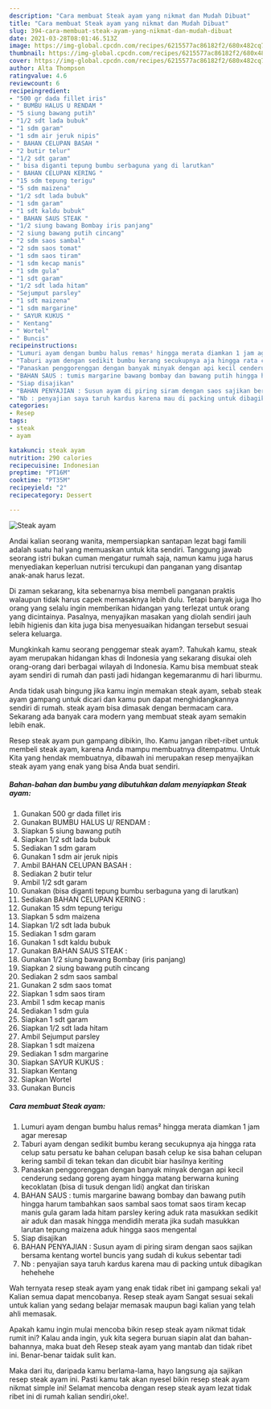 ```yaml
---
description: "Cara membuat Steak ayam yang nikmat dan Mudah Dibuat"
title: "Cara membuat Steak ayam yang nikmat dan Mudah Dibuat"
slug: 394-cara-membuat-steak-ayam-yang-nikmat-dan-mudah-dibuat
date: 2021-03-28T08:01:46.513Z
image: https://img-global.cpcdn.com/recipes/6215577ac86182f2/680x482cq70/steak-ayam-foto-resep-utama.jpg
thumbnail: https://img-global.cpcdn.com/recipes/6215577ac86182f2/680x482cq70/steak-ayam-foto-resep-utama.jpg
cover: https://img-global.cpcdn.com/recipes/6215577ac86182f2/680x482cq70/steak-ayam-foto-resep-utama.jpg
author: Alta Thompson
ratingvalue: 4.6
reviewcount: 6
recipeingredient:
- "500 gr dada fillet iris"
- " BUMBU HALUS U RENDAM "
- "5 siung bawang putih"
- "1/2 sdt lada bubuk"
- "1 sdm garam"
- "1 sdm air jeruk nipis"
- " BAHAN CELUPAN BASAH "
- "2 butir telur"
- "1/2 sdt garam"
- " bisa diganti tepung bumbu serbaguna yang di larutkan"
- " BAHAN CELUPAN KERING "
- "15 sdm tepung terigu"
- "5 sdm maizena"
- "1/2 sdt lada bubuk"
- "1 sdm garam"
- "1 sdt kaldu bubuk"
- " BAHAN SAUS STEAK "
- "1/2 siung bawang Bombay iris panjang"
- "2 siung bawang putih cincang"
- "2 sdm saos sambal"
- "2 sdm saos tomat"
- "1 sdm saos tiram"
- "1 sdm kecap manis"
- "1 sdm gula"
- "1 sdt garam"
- "1/2 sdt lada hitam"
- "Sejumput parsley"
- "1 sdt maizena"
- "1 sdm margarine"
- " SAYUR KUKUS "
- " Kentang"
- " Wortel"
- " Buncis"
recipeinstructions:
- "Lumuri ayam dengan bumbu halus remas² hingga merata diamkan 1 jam agar meresap"
- "Taburi ayam dengan sedikit bumbu kerang secukupnya aja hingga rata celup satu persatu ke bahan celupan basah celup ke sisa bahan celupan kering sambil di tekan tekan dan dicubit biar hasilnya keriting"
- "Panaskan penggorenggan dengan banyak minyak dengan api kecil cenderung sedang goreng ayam hingga matang berwarna kuning kecoklatan (bisa di tusuk dengan lidi) angkat dan tiriskan"
- "BAHAN SAUS : tumis margarine bawang bombay dan bawang putih hingga harum tambahkan saos sambal saos tomat saos tiram kecap manis gula garam lada hitam parsley kering aduk rata masukkan sedikit air aduk dan masak hingga mendidih merata jika sudah masukkan larutan tepung maizena aduk hingga saos mengental"
- "Siap disajikan"
- "BAHAN PENYAJIAN : Susun ayam di piring siram dengan saos sajikan bersama kentang wortel buncis yang sudah di kukus sebentar tadi"
- "Nb : penyajian saya taruh kardus karena mau di packing untuk dibagikan hehehehe"
categories:
- Resep
tags:
- steak
- ayam

katakunci: steak ayam 
nutrition: 290 calories
recipecuisine: Indonesian
preptime: "PT16M"
cooktime: "PT35M"
recipeyield: "2"
recipecategory: Dessert

---
```



![Steak ayam](https://img-global.cpcdn.com/recipes/6215577ac86182f2/680x482cq70/steak-ayam-foto-resep-utama.jpg)

Andai kalian seorang wanita, mempersiapkan santapan lezat bagi famili adalah suatu hal yang memuaskan untuk kita sendiri. Tanggung jawab seorang istri bukan cuman mengatur rumah saja, namun kamu juga harus menyediakan keperluan nutrisi tercukupi dan panganan yang disantap anak-anak harus lezat.

Di zaman  sekarang, kita sebenarnya bisa membeli panganan praktis walaupun tidak harus capek memasaknya lebih dulu. Tetapi banyak juga lho orang yang selalu ingin memberikan hidangan yang terlezat untuk orang yang dicintainya. Pasalnya, menyajikan masakan yang diolah sendiri jauh lebih higienis dan kita juga bisa menyesuaikan hidangan tersebut sesuai selera keluarga. 



Mungkinkah kamu seorang penggemar steak ayam?. Tahukah kamu, steak ayam merupakan hidangan khas di Indonesia yang sekarang disukai oleh orang-orang dari berbagai wilayah di Indonesia. Kamu bisa membuat steak ayam sendiri di rumah dan pasti jadi hidangan kegemaranmu di hari liburmu.

Anda tidak usah bingung jika kamu ingin memakan steak ayam, sebab steak ayam gampang untuk dicari dan kamu pun dapat menghidangkannya sendiri di rumah. steak ayam bisa dimasak dengan bermacam cara. Sekarang ada banyak cara modern yang membuat steak ayam semakin lebih enak.

Resep steak ayam pun gampang dibikin, lho. Kamu jangan ribet-ribet untuk membeli steak ayam, karena Anda mampu membuatnya ditempatmu. Untuk Kita yang hendak membuatnya, dibawah ini merupakan resep menyajikan steak ayam yang enak yang bisa Anda buat sendiri.

<!--inarticleads1-->

##### Bahan-bahan dan bumbu yang dibutuhkan dalam menyiapkan Steak ayam:

1. Gunakan 500 gr dada fillet iris
1. Gunakan  BUMBU HALUS U/ RENDAM :
1. Siapkan 5 siung bawang putih
1. Siapkan 1/2 sdt lada bubuk
1. Sediakan 1 sdm garam
1. Gunakan 1 sdm air jeruk nipis
1. Ambil  BAHAN CELUPAN BASAH :
1. Sediakan 2 butir telur
1. Ambil 1/2 sdt garam
1. Gunakan  (bisa diganti tepung bumbu serbaguna yang di larutkan)
1. Sediakan  BAHAN CELUPAN KERING :
1. Gunakan 15 sdm tepung terigu
1. Siapkan 5 sdm maizena
1. Siapkan 1/2 sdt lada bubuk
1. Sediakan 1 sdm garam
1. Gunakan 1 sdt kaldu bubuk
1. Gunakan  BAHAN SAUS STEAK :
1. Gunakan 1/2 siung bawang Bombay (iris panjang)
1. Siapkan 2 siung bawang putih cincang
1. Sediakan 2 sdm saos sambal
1. Gunakan 2 sdm saos tomat
1. Siapkan 1 sdm saos tiram
1. Ambil 1 sdm kecap manis
1. Sediakan 1 sdm gula
1. Siapkan 1 sdt garam
1. Siapkan 1/2 sdt lada hitam
1. Ambil Sejumput parsley
1. Siapkan 1 sdt maizena
1. Sediakan 1 sdm margarine
1. Siapkan  SAYUR KUKUS :
1. Siapkan  Kentang
1. Siapkan  Wortel
1. Gunakan  Buncis




<!--inarticleads2-->

##### Cara membuat Steak ayam:

1. Lumuri ayam dengan bumbu halus remas² hingga merata diamkan 1 jam agar meresap
1. Taburi ayam dengan sedikit bumbu kerang secukupnya aja hingga rata celup satu persatu ke bahan celupan basah celup ke sisa bahan celupan kering sambil di tekan tekan dan dicubit biar hasilnya keriting
1. Panaskan penggorenggan dengan banyak minyak dengan api kecil cenderung sedang goreng ayam hingga matang berwarna kuning kecoklatan (bisa di tusuk dengan lidi) angkat dan tiriskan
1. BAHAN SAUS : tumis margarine bawang bombay dan bawang putih hingga harum tambahkan saos sambal saos tomat saos tiram kecap manis gula garam lada hitam parsley kering aduk rata masukkan sedikit air aduk dan masak hingga mendidih merata jika sudah masukkan larutan tepung maizena aduk hingga saos mengental
1. Siap disajikan
1. BAHAN PENYAJIAN : Susun ayam di piring siram dengan saos sajikan bersama kentang wortel buncis yang sudah di kukus sebentar tadi
1. Nb : penyajian saya taruh kardus karena mau di packing untuk dibagikan hehehehe




Wah ternyata resep steak ayam yang enak tidak ribet ini gampang sekali ya! Kalian semua dapat mencobanya. Resep steak ayam Sangat sesuai sekali untuk kalian yang sedang belajar memasak maupun bagi kalian yang telah ahli memasak.

Apakah kamu ingin mulai mencoba bikin resep steak ayam nikmat tidak rumit ini? Kalau anda ingin, yuk kita segera buruan siapin alat dan bahan-bahannya, maka buat deh Resep steak ayam yang mantab dan tidak ribet ini. Benar-benar taidak sulit kan. 

Maka dari itu, daripada kamu berlama-lama, hayo langsung aja sajikan resep steak ayam ini. Pasti kamu tak akan nyesel bikin resep steak ayam nikmat simple ini! Selamat mencoba dengan resep steak ayam lezat tidak ribet ini di rumah kalian sendiri,oke!.

